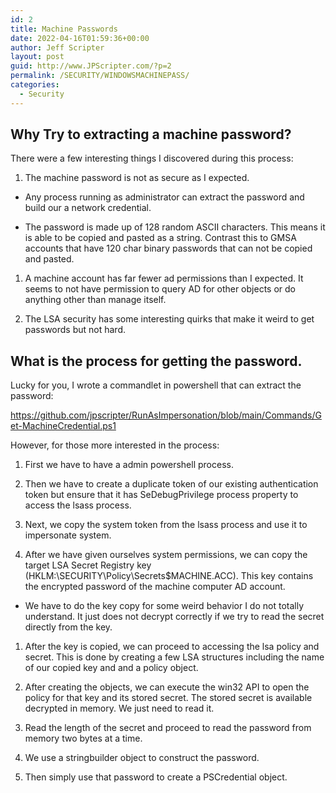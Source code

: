```yaml
---
id: 2
title: Machine Passwords
date: 2022-04-16T01:59:36+00:00
author: Jeff Scripter
layout: post
guid: http://www.JPScripter.com/?p=2
permalink: /SECURITY/WINDOWSMACHINEPASS/
categories:
  - Security
---
```


## Why Try to extracting a machine password?
There were a few interesting things I discovered during this process:

1) The machine password is not as secure as I expected. 

  * Any process running as administrator can extract the password and build our a network credential. 
  
  * The password is made up of 128 random ASCII characters. This means it is able to be copied and pasted as a string. Contrast this to GMSA accounts that have 120 char binary passwords that can not be copied and pasted. 

1) A machine account has far fewer ad permissions than I expected. It seems to not have permission to query AD for other objects or do anything other than manage itself.

1) The LSA security has some interesting quirks that make it weird to get passwords but not hard.

## What is the process for getting the password.

Lucky for you, I wrote a commandlet in powershell that can extract the password:

https://github.com/jpscripter/RunAsImpersonation/blob/main/Commands/Get-MachineCredential.ps1

However, for those more interested in the process:

1) First we have to have a admin powershell process.

1) Then we have to create a duplicate token of our existing authentication token but ensure that it has SeDebugPrivilege process property to access the lsass process. 

1) Next, we copy the system token from the lsass process and use it to impersonate system. 

1) After we have given ourselves system permissions, we can copy the target LSA Secret Registry key (HKLM:\SECURITY\Policy\Secrets\$MACHINE.ACC). This key contains the encrypted password of the machine computer AD account. 

  * We have to do the key copy for some weird behavior I do not totally understand. It just does not decrypt correctly if we try to read the secret directly from the key.

1) After the key is copied, we can proceed to accessing the lsa policy and secret. This is done by creating a few LSA structures including the name of our copied key and and a policy object. 

1) After creating the objects, we can execute the win32 API to open the policy for that key and its stored secret. The stored secret is available decrypted in memory. We just need to read it. 

1) Read the length of the secret and proceed to read the password from memory two bytes at a time. 

1) We use a stringbuilder object to construct the password.

1) Then simply use that password to create a PSCredential object. 
